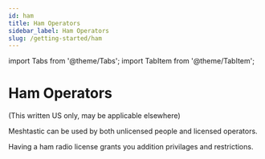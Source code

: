 ```yaml
---
id: ham
title: Ham Operators
sidebar_label: Ham Operators
slug: /getting-started/ham
---
```

import Tabs from '@theme/Tabs';
import TabItem from '@theme/TabItem';

# Ham Operators

(This written US only, may be applicable elsewhere)

Meshtastic can be used by both unlicensed people and licensed operators.

Having a ham radio license grants you addition privilages and restrictions.
